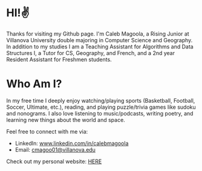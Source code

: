 # HI!✌️

Thanks for visiting my Github page. I'm Caleb Magoola, a Rising Junior at Villanova University double majoring in Computer Science and Geography. In addition to my studies I am a Teaching Assistant for Algorithms and Data Structures I, a Tutor for CS, Geography, and French, and a 2nd year Resident Assistant for Freshmen students.

# Who Am I?
In my free time I deeply enjoy watching/playing sports (Basketball, Football, Soccer, Ultimate, etc.), reading, and playing puzzle/trivia games like sudoku and nonograms. I also love listening to music/podcasts, writing poetry, and learning new things about the world and space.

Feel free to connect with me via: 
- LinkedIn: www.linkedin.com/in/calebmagoola
- Email: cmagoo01@villanova.edu

Check out my personal website: 
<a href = "https://calebmagoola.github.io/calebmagoola.com/index.html" target = "_blank">HERE</a>
